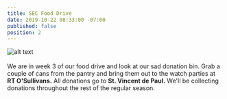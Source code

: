 ```yaml
---
title: SEC Food Drive
date: 2019-10-22 08:33:00 -07:00
published: false
position: 2
---
```


![alt text](https://lsu-phoenix-alumni.github.io/assets/img/FoodDrive.jpg)  
<br>
We are in week 3 of our food drive and look at our sad donation bin. Grab a couple of cans from the pantry and bring them out to the watch parties at **RT O'Sullivans.** All donations go to **St. Vincent de Paul.** We'll be collecting donations throughout the rest of the regular season.